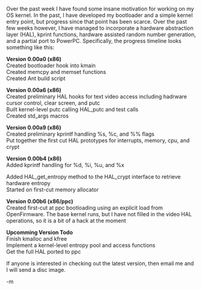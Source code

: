 <p>Over the past week I have found some insane motivation for working on my OS kernel. In the past, I have developed my bootloader and a simple kernel entry point, but progress since that point has been scarce. Over the past few weeks however, I have managed to incorporate a hardware abstraction layer (HAL), kprint functions, hardware assisted random number generation, and a partial port to PowerPC. Specifically, the progress timeline looks something like this:</p>
<p><strong>Version 0.00a0 (x86)</strong><br />
Created bootloader hook into kmain<br />
Created memcpy and memset functions<br />
Created Ant build script</p>

<p><strong>Version 0.00a6 (x86)</strong><br />
Created preliminary HAL hooks for text video access including hadrware cursor control, clear screen, and putc<br />
Built kernel-level putc calling HAL_putc and test calls<br />
Created std_args macros</p>
<p><strong>Version 0.00a9 (x86)</strong><br />
Created preliminary kprintf handling %s, %c, and %% flags<br />
Put together the first cut HAL prototypes for interrupts, memory, cpu, and crypt</p>
<p><strong>Version 0.00b4 (x86)</strong><br />
Added kprintf handling for %d, %i, %u, and %x<br />

Added HAL_get_entropy method to the HAL_crypt interface to retrieve hardware entropy<br />
Started on first-cut memory allocator</p>
<p><strong>Version 0.00b6 (x86/ppc)</strong><br />
Created first-cut at ppc bootloading using an explicit load from OpenFirmware. The base kernel runs, but I have not filled in the video HAL operations, so it is a bit of a hack at the moment</p>
<p><strong>Upcomming Version Todo</strong><br />
Finish kmalloc and kfree<br />
Implement a kernel-level entropy pool and access functions<br />
Get the full HAL ported to ppc</p>
<p>If anyone is interested in checking out the latest version, then email me and I will send a disc image.</p>

<p>-m
</p>